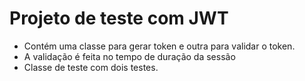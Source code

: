 # Projeto de teste com JWT

* Contém uma classe para gerar token e outra para validar o token.
* A validação é feita no tempo de duração da sessão
* Classe de teste com dois testes.
